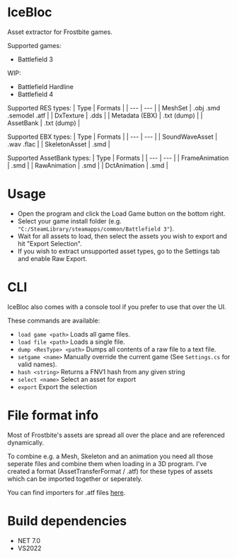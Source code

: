 # IceBloc
Asset extractor for Frostbite games.

Supported games:
- Battlefield 3

WIP:
- Battlefield Hardline
- Battlefield 4

Supported RES types:
| Type | Formats |
| --- | --- |
| MeshSet | .obj .smd .semodel .atf |
| DxTexture | .dds |
| Metadata (EBX) | .txt (dump) |
| AssetBank | .txt (dump) |

Supported EBX types:
| Type | Formats |
| --- | --- |
| SoundWaveAsset | .wav  .flac |
| SkeletonAsset | .smd |

Supported AssetBank types:
| Type | Formats |
| --- | --- |
| FrameAnimation | .smd |
| RawAnimation | .smd |
| DctAnimation | .smd |

# Usage
- Open the program and click the Load Game button on the bottom right.
- Select your game install folder (e.g. ``"C:/SteamLibrary/steamapps/common/Battlefield 3"``).
- Wait for all assets to load, then select the assets you wish to export and hit "Export Selection".
- If you wish to extract unsupported asset types, go to the Settings tab and enable Raw Export.

# CLI
IceBloc also comes with a console tool if you prefer to use that over the UI.

These commands are available:
- ``load game <path>`` Loads all game files.
- ``load file <path>`` Loads a single file.
- ``dump <ResType> <path>`` Dumps all contents of a raw file to a text file.
- ``setgame <name>`` Manually override the current game (See ``Settings.cs`` for valid names).
- ``hash <string>`` Returns a FNV1 hash from any given string
- ``select <name>`` Select an asset for export
- ``export`` Export the selection

# File format info
Most of Frostbite's assets are spread all over the place and are referenced dynamically. 

To combine e.g. a Mesh, Skeleton and an animation you need all those seperate files and combine them when loading in a 3D program.
I've created a format (AssetTransferFormat / .atf) for these types of assets which can be imported together or seperately. 

You can find importers for .atf files [here](https://github.com/marv7000/AssetTransferFormat).

# Build dependencies
- NET 7.0
- VS2022

